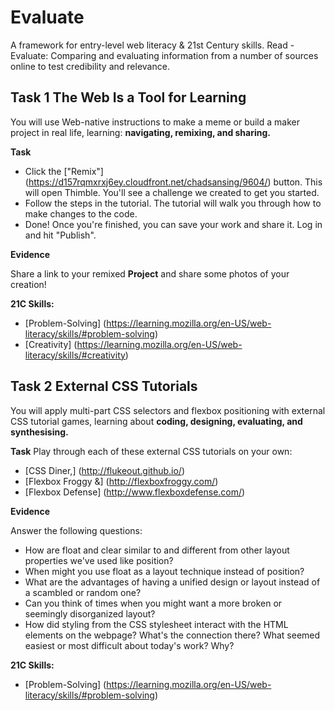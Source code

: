 # Evaluate

A framework for entry-level web literacy & 21st Century skills. Read - Evaluate: Comparing and evaluating information from a number of sources online to test credibility and relevance.

## Task 1 The Web Is a Tool for Learning
You will use Web-native instructions to make a meme or build a maker project in real life, learning: **navigating, remixing, and sharing.**

**Task**
* Click the ["Remix"] (https://d157rqmxrxj6ey.cloudfront.net/chadsansing/9604/) button. This will open Thimble. You'll see a challenge we created to get you started.
* Follow the steps in the tutorial. The tutorial will walk you through how to make changes to the code.
* Done! Once you're finished, you can save your work and share it. Log in and hit "Publish".

**Evidence**

Share a link to your remixed **Project** and share some photos of your creation!

**21C Skills:** 

* [Problem-Solving] (https://learning.mozilla.org/en-US/web-literacy/skills/#problem-solving)
* [Creativity] (https://learning.mozilla.org/en-US/web-literacy/skills/#creativity)

## Task 2 External CSS Tutorials
You will apply multi-part CSS selectors and flexbox positioning with external CSS tutorial games, learning about **coding, designing, evaluating, and synthesising.**

**Task**
Play through each of these external CSS tutorials on your own:
* [CSS Diner,] (http://flukeout.github.io/)
* [Flexbox Froggy &] (http://flexboxfroggy.com/)
* [Flexbox Defense] (http://www.flexboxdefense.com/)

**Evidence**

Answer the following questions:
* How are float and clear similar to and different from other layout properties we've used like position?
* When might you use float as a layout technique instead of position?
* What are the advantages of having a unified design or layout instead of a scambled or random one?
* Can you think of times when you might want a more broken or seemingly disorganized layout?
* How did styling from the CSS stylesheet interact with the HTML elements on the webpage? What's the connection there? What seemed easiest or most difficult about today's work? Why?

**21C Skills:**

* [Problem-Solving] (https://learning.mozilla.org/en-US/web-literacy/skills/#problem-solving)

